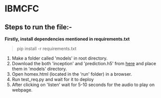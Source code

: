 # IBMCFC

## Steps to run the file:-

**Firstly, install dependencies mentioned in requirements.txt**

> pip install -r requirements.txt


1. Make a folder called 'models' in root directory.
2. Download the both 'inception' and 'prediction.h5' from [here](https://www.google.com) and place them in 'models' directory.
3. Open homex.html (located in the 'run' folder) in a browser.
4. Run test_req.py and wait for it to deploy
5. After clicking on 'listen' wait for 5-10 seconds for the audio to play on webpage.
